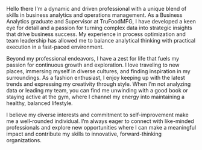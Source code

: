 Hello there
I'm a dynamic and driven professional with a unique blend of skills in business analytics and operations management. As a Business Analytics graduate and Supervisor at TruFoodMFG, I have developed a keen eye for detail and a passion for turning complex data into strategic insights that drive business success. My experience in process optimization and team leadership has allowed me to balance analytical thinking with practical execution in a fast-paced environment.

Beyond my professional endeavors, I have a zest for life that fuels my passion for continuous growth and exploration. I love traveling to new places, immersing myself in diverse cultures, and finding inspiration in my surroundings. As a fashion enthusiast, I enjoy keeping up with the latest trends and expressing my creativity through style. When I’m not analyzing data or leading my team, you can find me unwinding with a good book or staying active at the gym, where I channel my energy into maintaining a healthy, balanced lifestyle.

I believe my diverse interests and commitment to self-improvement make me a well-rounded individual. I’m always eager to connect with like-minded professionals and explore new opportunities where I can make a meaningful impact and contribute my skills to innovative, forward-thinking organizations.
<!--
tminimbu/tminimbu is a ✨ special ✨ repository because its `README.md` (this file) appears on your GitHub profile.
You can click the Preview link to take a look at your changes.
--->
